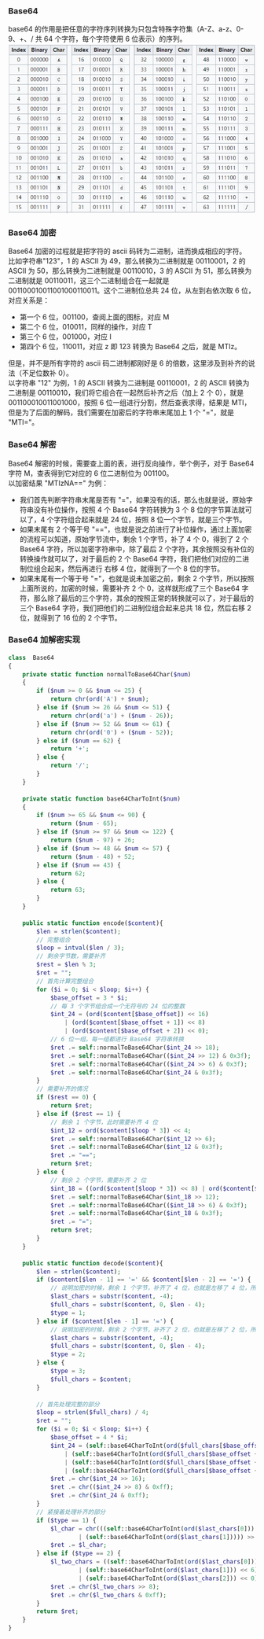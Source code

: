 
### Base64 
base64 的作用是把任意的字符序列转换为只包含特殊字符集（A-Z、a-z、0-9、+、/ 共 64 个字符，每个字符使用 6 位表示）的序列。  
![base64 编码](../../static/images/base64.png)  

### Base64 加密
Base64 加密的过程就是把字符的 ascii 码转为二进制，进而换成相应的字符。  
比如字符串"123"，1 的 ASCII 为 49，那么转换为二进制就是 00110001，2 的 ASCII 为 50，那么转换为二进制就是 00110010，3 的 ASCII 为 51，那么转换为二进制就是 00110011，这三个二进制组合在一起就是 001100010011001000110011。这个二进制位总共 24 位，从左到右依次取 6 位，对应关系是：  

- 第一个 6 位，001100，查阅上面的图标，对应 M  
- 第二个 6 位，010011，同样的操作，对应 T
- 第三个 6 位，001000，对应 I
- 第四个 6 位，110011，对应 z
即 123 转换为 Base64 之后，就是 MTIz。  

但是，并不是所有字符的 ascii 码二进制都刚好是 6 的倍数，这里涉及到补齐的说法（不足位数补 0）。  
以字符串 "12" 为例，1 的 ASCII 转换为二进制是 00110001，2 的 ASCII 转换为二进制是 00110010，我们将它组合在一起然后补齐之后（加上 2 个 0），就是 001100010011001000，按照 6 位一组进行分割，然后查表求得，结果是 MTI，但是为了后面的解码，我们需要在加密后的字符串末尾加上 1 个 "="，就是 "MTI="。  

### Base64 解密
Base64 解密的时候，需要查上面的表，进行反向操作，举个例子，对于 Base64 字符 M，查表得到它对应的 6 位二进制位为 001100。  
以加密结果 "MTIzNA==" 为例： 

- 我们首先判断字符串末尾是否有 "="，如果没有的话，那么也就是说，原始字符串没有补位操作，按照 4 个 Base64 字符转换为 3 个 8 位的字节算法就可以了，4 个字符组合起来就是 24 位，按照 8 位一个字节，就是三个字节。
- 如果末尾有 2 个等于号 "=="，也就是说之前进行了补位操作，通过上面加密的流程可以知道，原始字节流中，剩余 1 个字节，补了 4 个 0，得到了 2 个 Base64 字符，所以加密字符串中，除了最后 2 个字符，其余按照没有补位的转换操作就可以了，对于最后的 2 个 Base64 字符，我们把他们对应的二进制位组合起来，然后再进行 右移 4 位，就得到了一个 8 位的字节。
- 如果末尾有一个等于号 "="，也就是说未加密之前，剩余 2 个字节，所以按照上面所说的，加密的时候，需要补齐 2 个 0，这样就形成了三个 Base64 字符，那么除了最后的三个字符，其余的按照正常的转换就可以了，对于最后的三个 Base64 字符，我们把他们的二进制位组合起来总共 18 位，然后右移 2 位，就得到了 16 位的 2 个字节。

### Base64 加解密实现
```php
class  Base64
{
	private static function normalToBase64Char($num)
	{
	    if ($num >= 0 && $num <= 25) {
	        return chr(ord('A') + $num);
	    } else if ($num >= 26 && $num <= 51) {
	        return chr(ord('a') + ($num - 26));
	    } else if ($num >= 52 && $num <= 61) {
	        return chr(ord('0') + ($num - 52));
	    } else if ($num == 62) {
	        return '+';
	    } else {
	        return '/';
	    }
	}

	private static function base64CharToInt($num)
	{
	    if ($num >= 65 && $num <= 90) {
	        return ($num - 65);
	    } else if ($num >= 97 && $num <= 122) {
	        return ($num - 97) + 26;
	    } else if ($num >= 48 && $num <= 57) {
	        return ($num - 48) + 52;
	    } else if ($num == 43) {
	        return 62;
	    } else {
	        return 63;
	    }
	}

	public static function encode($content){
	    $len = strlen($content);
	    // 完整组合
	    $loop = intval($len / 3);
	    // 剩余字节数，需要补齐
	    $rest = $len % 3;
	    $ret = "";
	    // 首先计算完整组合
	    for ($i = 0; $i < $loop; $i++) {
	        $base_offset = 3 * $i;
	        // 每 3 个字节组合成一个无符号的 24 位的整数
	        $int_24 = (ord($content[$base_offset]) << 16)
	            | (ord($content[$base_offset + 1]) << 8)
	            | (ord($content[$base_offset + 2]) << 0);
	        // 6 位一组，每一组都进行 Base64 字符串转换
	        $ret .= self::normalToBase64Char($int_24 >> 18);
	        $ret .= self::normalToBase64Char(($int_24 >> 12) & 0x3f);
	        $ret .= self::normalToBase64Char(($int_24 >> 6) & 0x3f);
	        $ret .= self::normalToBase64Char($int_24 & 0x3f);
	    }
	    // 需要补齐的情况
	    if ($rest == 0) {
	        return $ret;
	    } else if ($rest == 1) {
	        // 剩余 1 个字节，此时需要补齐 4 位
	        $int_12 = ord($content[$loop * 3]) << 4;
	        $ret .= self::normalToBase64Char($int_12 >> 6);
	        $ret .= self::normalToBase64Char($int_12 & 0x3f);
	        $ret .= "==";
	        return $ret;
	    } else {
	        // 剩余 2 个字节，需要补齐 2 位
	        $int_18 = ((ord($content[$loop * 3]) << 8) | ord($content[$loop * 3 + 1])) << 2;
	        $ret .= self::normalToBase64Char($int_18 >> 12);
	        $ret .= self::normalToBase64Char(($int_18 >> 6) & 0x3f);
	        $ret .= self::normalToBase64Char($int_18 & 0x3f);
	        $ret .= "=";
	        return $ret;
	    }
	}

	public static function decode($content){
	    $len = strlen($content);
	    if ($content[$len - 1] == '=' && $content[$len - 2] == '=') {
	        // 说明加密的时候，剩余 1 个字节，补齐了 4 位，也就是左移了 4 位，所以除了最后包含的 2 个字符，前面的所有字符可以 4 个字符一组
	        $last_chars = substr($content, -4);
	        $full_chars = substr($content, 0, $len - 4);
	        $type = 1;
	    } else if ($content[$len - 1] == '=') {
	        // 说明加密的时候，剩余 2 个字节，补齐了 2 位，也就是左移了 2 位，所以除了最后包含的 3 个字符，前面的所有字符可以 4 个字符一组
	        $last_chars = substr($content, -4);
	        $full_chars = substr($content, 0, $len - 4);
	        $type = 2;
	    } else {
	        $type = 3;
	        $full_chars = $content;
	    }

	    // 首先处理完整的部分
	    $loop = strlen($full_chars) / 4;
	    $ret = "";
	    for ($i = 0; $i < $loop; $i++) {
	        $base_offset = 4 * $i;
	        $int_24 = (self::base64CharToInt(ord($full_chars[$base_offset])) << 18)
	            | (self::base64CharToInt(ord($full_chars[$base_offset + 1])) << 12)
	            | (self::base64CharToInt(ord($full_chars[$base_offset + 2])) << 6)
	            | (self::base64CharToInt(ord($full_chars[$base_offset + 3])) << 0);
	        $ret .= chr($int_24 >> 16);
	        $ret .= chr(($int_24 >> 8) & 0xff);
	        $ret .= chr($int_24 & 0xff);
	    }
	    // 紧接着处理补齐的部分
	    if ($type == 1) {
	        $l_char = chr(((self::base64CharToInt(ord($last_chars[0])) << 6)
	                | (self::base64CharToInt(ord($last_chars[1])))) >> 4);
	        $ret .= $l_char;
	    } else if ($type == 2) {
	        $l_two_chars = ((self::base64CharToInt(ord($last_chars[0])) << 12)
	                | (self::base64CharToInt(ord($last_chars[1])) << 6)
	                | (self::base64CharToInt(ord($last_chars[2])) << 0)) >> 2;
	        $ret .= chr($l_two_chars >> 8);
	        $ret .= chr($l_two_chars & 0xff);
	    }
	    return $ret;
	}
}
```

